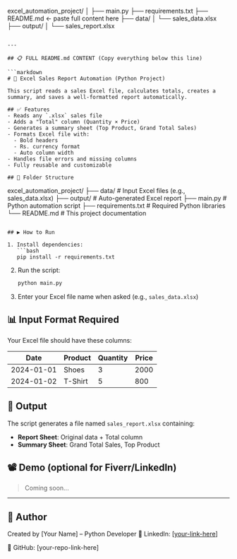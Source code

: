 excel_automation_project/
│
├── main.py
├── requirements.txt
├── README.md     ← paste full content here
├── data/
│   └── sales_data.xlsx
├── output/
│   └── sales_report.xlsx
```

---

## 📋 FULL README.md CONTENT (Copy everything below this line)

```markdown
# 🧾 Excel Sales Report Automation (Python Project)

This script reads a sales Excel file, calculates totals, creates a summary, and saves a well-formatted report automatically.

## ✅ Features
- Reads any `.xlsx` sales file
- Adds a "Total" column (Quantity × Price)
- Generates a summary sheet (Top Product, Grand Total Sales)
- Formats Excel file with:
  - Bold headers
  - Rs. currency format
  - Auto column width
- Handles file errors and missing columns
- Fully reusable and customizable

## 📁 Folder Structure
```

excel\_automation\_project/
├── data/                  # Input Excel files (e.g., sales\_data.xlsx)
├── output/                # Auto-generated Excel report
├── main.py                # Python automation script
├── requirements.txt       # Required Python libraries
└── README.md              # This project documentation

````

## ▶️ How to Run

1. Install dependencies:
   ```bash
   pip install -r requirements.txt
````

2. Run the script:

   ```bash
   python main.py
   ```

3. Enter your Excel file name when asked (e.g., `sales_data.xlsx`)

## 📊 Input Format Required

Your Excel file should have these columns:

| Date       | Product | Quantity | Price |
| ---------- | ------- | -------- | ----- |
| 2024-01-01 | Shoes   | 3        | 2000  |
| 2024-01-02 | T-Shirt | 5        | 800   |

## 🌟 Output

The script generates a file named `sales_report.xlsx` containing:

* **Report Sheet**: Original data + Total column
* **Summary Sheet**: Grand Total Sales, Top Product

## 📽️ Demo (optional for Fiverr/LinkedIn)

> Coming soon...


---

## 💼 Author

Created by \[Your Name] – Python Developer
🔗 LinkedIn: \[[your-link-here](https://www.linkedin.com/in/syed-daniyal-kazmi-210567137/)]

📂 GitHub: \[your-repo-link-here]

